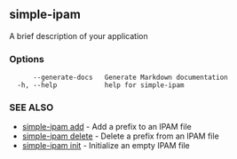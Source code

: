## simple-ipam

A brief description of your application

### Options

```
      --generate-docs   Generate Markdown documentation
  -h, --help            help for simple-ipam
```

### SEE ALSO

* [simple-ipam add](simple-ipam_add.md)	 - Add a prefix to an IPAM file
* [simple-ipam delete](simple-ipam_delete.md)	 - Delete a prefix from an IPAM file
* [simple-ipam init](simple-ipam_init.md)	 - Initialize an empty IPAM file

